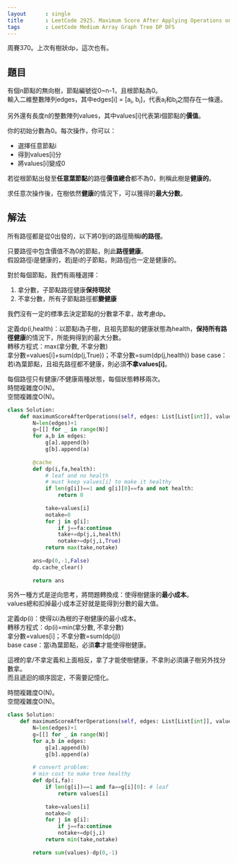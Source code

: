 ```yaml
---
layout      : single
title       : LeetCode 2925. Maximum Score After Applying Operations on a Tree
tags        : LeetCode Medium Array Graph Tree DP DFS
---
```

周賽370。上次有樹狀dp，這次也有。  

## 題目

有個n節點的無向樹，節點編號從0\~n-1，且根節點為0。  
輸入二維整數陣列edges，其中edges[i] = [a<sub>i</sub>, b<sub>i</sub>]，代表a<sub>i</sub>和b<sub>i</sub>之間存在一條邊。  

另外還有長度n的整數陣列values，其中values[i]代表第i個節點的**價值**。  

你的初始分數為0。每次操作，你可以：  

- 選擇任意節點i  
- 得到values[i]分  
- 將values[i]變成0  

若從根節點出發至**任意葉節點**的路徑**價值總合**都不為0，則稱此樹是**健康的**。  

求任意次操作後，在樹依然**健康**的情況下，可以獲得的**最大分數**。  

## 解法

所有路徑都是從0出發的，以下將0到i的路徑簡稱**i的路徑**。  

只要路徑中包含價值不為0的節點，則此**路徑健康**。  
假設路徑i是健康的，若j是i的子節點，則路徑j也一定是健康的。  

對於每個節點，我們有兩種選擇：  

1. 拿分數，子節點路徑健康**保持現狀**  
2. 不拿分數，所有子節點路徑都**變健康**  

我們沒有一定的標準去決定節點的分數拿不拿，故考慮dp。  

定義dp(i,health)：以節點i為子樹，且祖先節點的健康狀態為health，**保持所有路徑健康**的情況下，所能夠得到的最大分數。  
轉移方程式：max(拿分數, 不拿分數)  
拿分數=values[i]+sum(dp(j,True))；不拿分數=sum(dp(j,health))
base case：若i為葉節點，且祖先路徑都不健康，則必須**不拿values[i]**。  

每個路徑只有健康/不健康兩種狀態，每個狀態轉移兩次。  
時間複雜度O(N)。  
空間複雜度O(N)。  

```python
class Solution:
    def maximumScoreAfterOperations(self, edges: List[List[int]], values: List[int]) -> int:
        N=len(edges)+1
        g=[[] for _ in range(N)]
        for a,b in edges:
            g[a].append(b)
            g[b].append(a)
        
        @cache
        def dp(i,fa,health):
            # leaf and no health
            # must keep values[i] to make it healthy
            if len(g[i])==1 and g[i][0]==fa and not health:
                return 0
            
            take=values[i]
            notake=0
            for j in g[i]:
                if j==fa:continue
                take+=dp(j,i,health)
                notake+=dp(j,i,True)
            return max(take,notake)
        
        ans=dp(0,-1,False)
        dp.cache_clear()
        
        return ans
```

另外一種方式是逆向思考，將問題轉換成：使得樹健康的**最小成本**。  
values總和扣掉最小成本正好就是能得到分數的最大值。  

定義dp(i)：使得以i為根的子樹健康的最小成本。  
轉移方程式：dp(i)=min(拿分數, 不拿分數)  
拿分數=values[i]；不拿分數=sum(dp(j))  
base case：當i為葉節點，必須**拿**才能使得樹健康。  

這裡的拿/不拿定義和上面相反，拿了才能使樹健康，不拿則必須讓子樹另外找分數拿。  
而且遞迴的順序固定，不需要記憶化。  

時間複雜度O(N)。  
空間複雜度O(N)。  

```python
class Solution:
    def maximumScoreAfterOperations(self, edges: List[List[int]], values: List[int]) -> int:
        N=len(edges)+1
        g=[[] for _ in range(N)]
        for a,b in edges:
            g[a].append(b)
            g[b].append(a)
    
        # convert problem:
        # min cost to make tree healthy
        def dp(i,fa):
            if len(g[i])==1 and fa==g[i][0]: # leaf
                return values[i]
            
            take=values[i]
            notake=0
            for j in g[i]:
                if j==fa:continue
                notake+=dp(j,i)
            return min(take,notake)
        
        return sum(values)-dp(0,-1)
```

